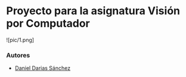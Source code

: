 # Proyecto para la asignatura Visión por Computador
![pic/1.png]

### Autores
- [Daniel Darias Sánchez](https://github.com/dariasteam)
